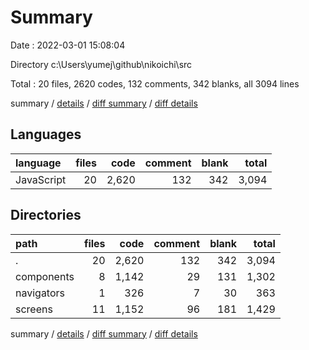# Summary

Date : 2022-03-01 15:08:04

Directory c:\Users\yumej\github\nikoichi\src

Total : 20 files,  2620 codes, 132 comments, 342 blanks, all 3094 lines

summary / [details](details.md) / [diff summary](diff.md) / [diff details](diff-details.md)

## Languages
| language | files | code | comment | blank | total |
| :--- | ---: | ---: | ---: | ---: | ---: |
| JavaScript | 20 | 2,620 | 132 | 342 | 3,094 |

## Directories
| path | files | code | comment | blank | total |
| :--- | ---: | ---: | ---: | ---: | ---: |
| . | 20 | 2,620 | 132 | 342 | 3,094 |
| components | 8 | 1,142 | 29 | 131 | 1,302 |
| navigators | 1 | 326 | 7 | 30 | 363 |
| screens | 11 | 1,152 | 96 | 181 | 1,429 |

summary / [details](details.md) / [diff summary](diff.md) / [diff details](diff-details.md)